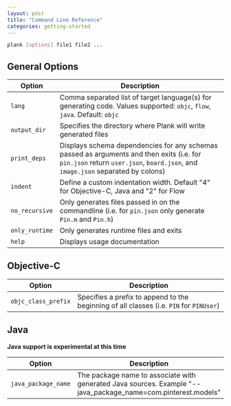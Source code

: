 ```yaml
---
layout: post
title: "Command Line Reference"
categories: getting-started 
---
```



```bash
plank [options] file1 file2 ...
```

## General Options

| Option | Description |
|---|---|
| `lang` | Comma separated list of target language(s) for generating code. Values supported: `objc`, `flow`, `java`. Default: `objc` |
| `output_dir` | Specifies the directory where Plank will write generated files |
| `print_deps` | Displays schema dependencies for any schemas passed as arguments and then exits (i.e. for `pin.json` return `user.json`, `board.json`, and `image.json` separated by colons) |
| `indent` | Define a custom indentation width. Default "4" for Objective-C, Java and "2" for Flow |
| `no_recursive` | Only generates files passed in on the commandline (i.e. for `pin.json` only generate `Pin.m` and `Pin.h`) |
| `only_runtime` | Only generates runtime files and exits |
| `help` | Displays usage documentation |

## Objective-C 

| Option | Description |
|---|---|
| `objc_class_prefix` | Specifies a prefix to append to the beginning of all classes (i.e. `PIN` for `PINUser`) |


## Java
**Java support is experimental at this time**

| Option | Description |
|---|---|
| `java_package_name` | The package name to associate with generated Java sources. Example "--java_package_name=com.pinterest.models" |
